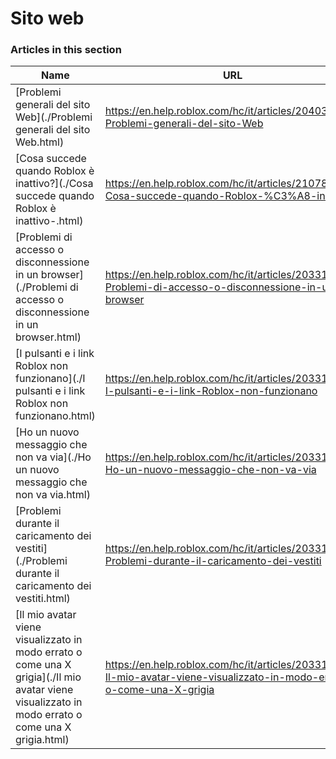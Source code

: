 # Sito web  
### Articles in this section
Name|URL
-|-
[Problemi generali del sito Web](./Problemi generali del sito Web.html) |https://en.help.roblox.com/hc/it/articles/204038784-Problemi-generali-del-sito-Web
[Cosa succede quando Roblox è inattivo?](./Cosa succede quando Roblox è inattivo-.html) |https://en.help.roblox.com/hc/it/articles/210785523-Cosa-succede-quando-Roblox-%C3%A8-inattivo-
[Problemi di accesso o disconnessione in un browser](./Problemi di accesso o disconnessione in un browser.html) |https://en.help.roblox.com/hc/it/articles/203312820-Problemi-di-accesso-o-disconnessione-in-un-browser
[I pulsanti e i link Roblox non funzionano](./I pulsanti e i link Roblox non funzionano.html) |https://en.help.roblox.com/hc/it/articles/203312810-I-pulsanti-e-i-link-Roblox-non-funzionano
[Ho un nuovo messaggio che non va via](./Ho un nuovo messaggio che non va via.html) |https://en.help.roblox.com/hc/it/articles/203312970-Ho-un-nuovo-messaggio-che-non-va-via
[Problemi durante il caricamento dei vestiti](./Problemi durante il caricamento dei vestiti.html) |https://en.help.roblox.com/hc/it/articles/203312930-Problemi-durante-il-caricamento-dei-vestiti
[Il mio avatar viene visualizzato in modo errato o come una X grigia](./Il mio avatar viene visualizzato in modo errato o come una X grigia.html) |https://en.help.roblox.com/hc/it/articles/203312960-Il-mio-avatar-viene-visualizzato-in-modo-errato-o-come-una-X-grigia